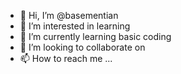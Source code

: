 - 👋 Hi, I’m @basementian
- 👀 I’m interested in learning
- 🌱 I’m currently learning basic coding
- 💞️ I’m looking to collaborate on 
- 📫 How to reach me ...

<!---
basementian/basementian is a ✨ special ✨ repository because its `README.md` (this file) appears on your GitHub profile.
You can click the Preview link to take a look at your changes.
--->

